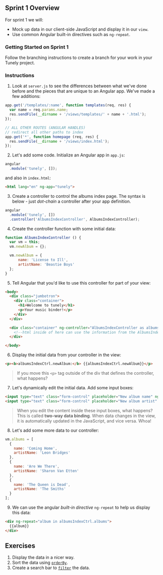 ## Sprint 1 Overview

For sprint 1 we will:  

- Mock up data in our client-side JavaScript and display it in our `view`.
- Use common Angular built-in directives such as `ng-repeat`.


### Getting Started on Sprint 1

Follow the branching instructions to create a branch for your work in your Tunely project.

### Instructions

1. Look at `server.js` to see the differences between what we've done before and the pieces that are unique to an Angular app.  We've made a few additions:

  ```js
  app.get('/templates/:name', function templates(req, res) {
    var name = req.params.name;
    res.sendFile(__dirname + '/views/templates/' + name + '.html');
  });
  ```

  ```js
  // ALL OTHER ROUTES (ANGULAR HANDLES)
  // redirect all other paths to index
  app.get('*', function homepage (req, res) {
    res.sendFile(__dirname + '/views/index.html');
  });
  ```

2. Let's add some code. Initialize an Angular app in `app.js`:

  ```js
  angular
    .module('tunely', []);
  ```
and also in `index.html`:

  ```html
  <html lang="en" ng-app="tunely">
  ```
3. Create a controller to control the albums index page. The syntax is below - just *dot-chain* a controller after your app definition.

  ```js
  angular
    .module('tunely', [])
    .controller('AlbumsIndexController', AlbumsIndexController);
  ```

4. Create the controller function with some initial data:  

  ```javascript
  function AlbumsIndexController () {
    var vm = this;
    vm.newAlbum = {};

    vm.newAlbum = {
        name: 'License to Ill',
        artistName: 'Beastie Boys'
    };
  }
  ```

5. Tell Angular that you'd like to use this controller for part of your view:  

  ```html
  <body>
    <div class="jumbotron">
      <div class="container">
        <h1>Welcome to tunely</h1>
        <p>Your music binder!</p>
      </div>
    </div>

    <div class="container" ng-controller="AlbumsIndexController as albumsIndexCtrl">
      <!--html inside of here can use the information from the AlbumsIndexController-->
    </div>

  </body>
  ```

6. Display the initial data from your controller in the view:

  ```html
  <p><b>albumsIndexCtrl.newAlbum:</b> {{albumsIndexCtrl.newAlbum}}</p>
  ```

  > If you move this `<p>` tag outside of the div that defines the controller, what happens?


7. Let's dynamically edit the initial data. Add some input boxes:

  ```html
  <input type="text" class="form-control" placeholder="New album name" ng-model="albumsIndexCtrl.newAlbum.name">
  <input type="text" class="form-control" placeholder="New album artist" ng-model="albumsIndexCtrl.newAlbum.artistName">
  ```

  > When you edit the content inside these input boxes, what happens? This is called **two-way data binding**. When data changes in the view, it is automatically updated in the JavaScript, and vice versa. Whoa!

8. Let's add some more data to our controller:

  ```js
  vm.albums = [
    {
      name: 'Coming Home',
      artistName: 'Leon Bridges'
    },
    {
      name: 'Are We There',
      artistName: 'Sharon Van Etten'
    },
    {
      name: 'The Queen is Dead',
      artistName: 'The Smiths'
    }
  ];
  ```

9. We can use the angular *built-in directive* `ng-repeat` to help us display this data:

  ```html
  <div ng-repeat="album in albumsIndexCtrl.albums">
    {{album}}
  </div>
  ```

## Exercises
1. Display the data in a nicer way.
1. Sort the data using [`orderBy`](https://docs.angularjs.org/api/ng/filter/orderBy).
1. Create a search bar to [`filter`](https://docs.angularjs.org/api/ng/filter/filter) the data.
